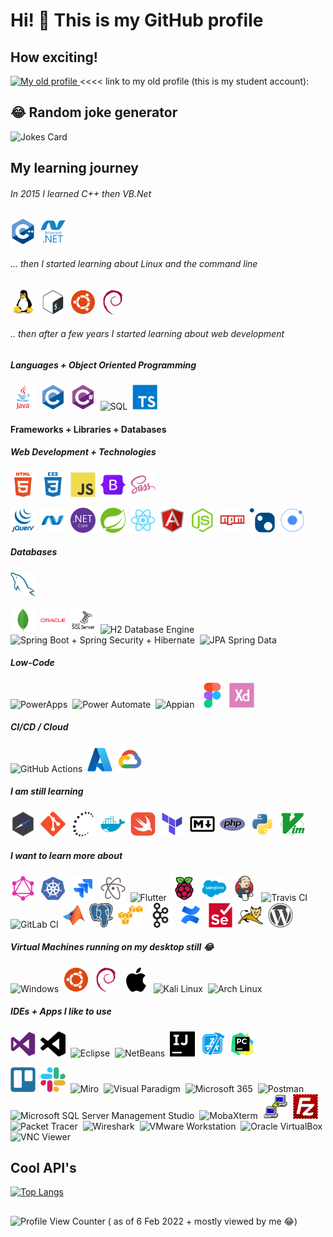 # Hi! 👋 This is my GitHub profile

## How exciting!

<a href="https://github.com/ryk-k" target="_blank">
<img src="https://avatars.githubusercontent.com/u/54002941?v=4" title="My old profile" alt="My old profile" width="100">
</a>
<<<< link to my old profile (this is my student account):

## 😂 Random joke generator

![Jokes Card](https://readme-jokes.vercel.app/api)

## My learning journey

###### In 2015 I learned C++ then VB.Net

<img src="https://github.com/devicons/devicon/blob/master/icons/cplusplus/cplusplus-original.svg" title="C++" alt="C++" width="40" height="40"/>&nbsp;
<img src="https://github.com/devicons/devicon/blob/master/icons/dot-net/dot-net-plain-wordmark.svg" title=".NET" alt=".NET" width="40" height="40"/>&nbsp;

###### ... then I started learning about Linux and the command line

<img src="https://github.com/devicons/devicon/blob/master/icons/linux/linux-original.svg" title="Linux" alt="Linux" width="40" height="40"/>&nbsp;
<img src="https://github.com/devicons/devicon/blob/master/icons/bash/bash-original.svg" title="Bash" alt="Bash" width="40" height="40"/>&nbsp;
<img src="https://github.com/devicons/devicon/blob/master/icons/ubuntu/ubuntu-plain.svg" title="Ubuntu" alt="Ubuntu" width="40" height="40"/>&nbsp;
<img src="https://github.com/devicons/devicon/blob/master/icons/debian/debian-original.svg" title="Debian" alt="Debian" width="40" height="40"/>&nbsp;

###### .. then after a few years I started learning about web development

##### Languages + Object Oriented Programming

<img src="https://github.com/devicons/devicon/blob/master/icons/java/java-original-wordmark.svg" title="Java" alt="Java" width="40" height="40"/>&nbsp;
<img src="https://github.com/devicons/devicon/blob/master/icons/c/c-original.svg " title="C" alt="C" width="40" height="40"/>&nbsp;
<img src="https://github.com/devicons/devicon/blob/master/icons/csharp/csharp-original.svg" title="C#" alt="C#" width="40" height="40"/>&nbsp;
<img src="https://clipground.com/images/sql-logo-clipart.jpg" title="SQL" alt="SQL" width="40" height="40"/>&nbsp;
<img src="https://github.com/devicons/devicon/blob/master/icons/typescript/typescript-plain.svg" title="TypeScript" alt="TypeScript" width="40" height="40"/>&nbsp;

#### Frameworks + Libraries + Databases

##### Web Development + Technologies

<img src="https://github.com/devicons/devicon/blob/master/icons/html5/html5-plain-wordmark.svg" title="HTML" alt="HTML" width="40" height="40"/>&nbsp;
<img src="https://github.com/devicons/devicon/blob/master/icons/css3/css3-plain-wordmark.svg" title="CSS" alt="CSS" width="40" height="40"/>&nbsp;
<img src="https://github.com/devicons/devicon/blob/master/icons/javascript/javascript-original.svg" title="JavaScript" alt="JavaScript" width="40" height="40"/>&nbsp;
<img src="https://github.com/devicons/devicon/blob/master/icons/bootstrap/bootstrap-original.svg" title="Bootstrap" alt="Bootstrap" width="40" height="40"/>&nbsp;
<img src="https://github.com/devicons/devicon/blob/master/icons/sass/sass-original.svg" title="SASS" alt="SASS" width="40" height="40"/>&nbsp;

<img src="https://github.com/devicons/devicon/blob/master/icons/jquery/jquery-plain-wordmark.svg" title="jQuery" alt="jQuery" width="40" height="40"/>&nbsp;
<img src="https://github.com/devicons/devicon/blob/master/icons/dot-net/dot-net-original.svg" title=".NET" alt=".NET" width="40" height="40"/>&nbsp;
<img src="https://github.com/devicons/devicon/blob/master/icons/dotnetcore/dotnetcore-original.svg" title=".NET Core" alt=".NET Core" width="40" height="40"/>&nbsp;
<img src="https://github.com/devicons/devicon/blob/master/icons/spring/spring-original.svg" title="Spring" alt="Spring" width="40" height="40"/>&nbsp;
<img src="https://github.com/devicons/devicon/blob/master/icons/react/react-original.svg" title="React" alt="React" width="40" height="40"/>&nbsp;
<img src="https://github.com/devicons/devicon/blob/master/icons/angularjs/angularjs-original.svg" title="Angular" alt="Angular" width="40" height="40"/>&nbsp;
<img src="https://github.com/devicons/devicon/blob/master/icons/nodejs/nodejs-original.svg" title="NodeJS" alt="NodeJS" width="40" height="40"/>&nbsp;
<img src="https://github.com/devicons/devicon/blob/master/icons/npm/npm-original-wordmark.svg" title="NPM" alt="NPM" width="40" height="40"/>&nbsp;
<img src="https://github.com/devicons/devicon/blob/master/icons/nuget/nuget-original.svg" title="NuGet" alt="NuGet" width="40" height="40"/>&nbsp;
<img src="https://github.com/devicons/devicon/blob/master/icons/ionic/ionic-original.svg" title="Ionic" alt="Ionic" width="40" height="40"/>&nbsp;

##### Databases

<img src="https://github.com/devicons/devicon/blob/master/icons/mysql/mysql-original.svg" title="MySQL" alt="MySQL" width="40" height="40"/>&nbsp;

<img src="https://github.com/devicons/devicon/blob/master/icons/mongodb/mongodb-original.svg" title="MongoDB" alt="MongoDB" width="40" height="40"/>&nbsp;
<img src="https://github.com/devicons/devicon/blob/master/icons/oracle/oracle-original.svg" title="Oracle" alt="Oracle" width="40" height="40"/>&nbsp;
<img src="https://github.com/devicons/devicon/blob/master/icons/microsoftsqlserver/microsoftsqlserver-plain-wordmark.svg" title="SQL Server" alt="SQL Server" width="40" height="40"/>&nbsp;
<img src="https://www.h2database.com/html/images/db-64-t.png" title="H2 Database Engine" alt="H2 Database Engine" width="40" height="40"/>&nbsp;
<img src="https://memorynotfound.com/wp-content/uploads/spring-boot-spring-security-hibernate-logo.png" title="Spring Boot + Spring Security + Hibernate" alt="Spring Boot + Spring Security + Hibernate" width="40" height="40"/>&nbsp;
<img src="https://pbs.twimg.com/profile_images/1235945452304031744/w55Uc_O9_400x400.png" title="JDBC + JPA Spring Data" alt="JPA Spring Data" width="40" height="40"/>&nbsp;

##### Low-Code  

<img src="https://powerapps.microsoft.com/images/shared/social/social-default-image.png" title="PowerApps" alt="PowerApps" width="40" height="40"/>&nbsp;
<img src="https://powerautomate.microsoft.com/images/shared/social/social-default-image.png" title="Power Automate" alt="Power Automate" width="40" height="40"/>&nbsp;
<img src="https://d2q79iu7y748jz.cloudfront.net/s/_squarelogo/8dabfc3f448207c630d0c0ca55efbd2a" title="Appian" alt="Appian" width="40" height="40"/>&nbsp;
<img src="https://github.com/devicons/devicon/blob/master/icons/figma/figma-original.svg" title="Figma" alt="Figma" width="40" height="40"/>&nbsp;
<img src="https://github.com/devicons/devicon/blob/master/icons/xd/xd-plain.svg" title="Adobe XD" alt="Adobe XD" width="40" height="40"/>&nbsp;

##### CI/CD / Cloud

<img src="https://seeklogo.com/images/G/github-actions-logo-031704BDC6-seeklogo.com.png" title="GitHub Actions" alt="GitHub Actions" width="40" height="40"/>&nbsp;
<img src="https://github.com/devicons/devicon/blob/master/icons/azure/azure-original.svg" title="Azure" alt="Azure" width="40" height="40"/>&nbsp;
<img src="https://github.com/devicons/devicon/blob/master/icons/googlecloud/googlecloud-original.svg" title="GCP" alt="GCP" width="40" height="40"/>&nbsp;

##### I am still learning

<img src="https://github.com/devicons/devicon/blob/master/icons/nodewebkit/nodewebkit-original.svg" title="Node Webkit" alt="Node Webkit" width="40" height="40"/>&nbsp;
<img src="https://github.com/devicons/devicon/blob/master/icons/git/git-plain.svg" title="Git" alt="Git" width="40" height="40"/>&nbsp;
<img src="https://github.com/devicons/devicon/blob/master/icons/ssh/ssh-original.svg" title="SSH" alt="SSH" width="40" height="40"/>&nbsp;
<img src="https://github.com/devicons/devicon/blob/master/icons/docker/docker-plain.svg" title="Docker" alt="Docker" width="40" height="40"/>&nbsp;
<img src="https://github.com/devicons/devicon/blob/master/icons/swift/swift-original.svg" title="Swift" alt="Swift" width="40" height="40"/>&nbsp;
<img src="https://github.com/devicons/devicon/blob/master/icons/terraform/terraform-original.svg" title="Terraform" alt="Terraform" width="40" height="40"/>&nbsp;
<img src="https://github.com/devicons/devicon/blob/master/icons/markdown/markdown-original.svg" title="Markdown" alt="Markdown" width="40" height="40"/>&nbsp;
<img src="https://github.com/devicons/devicon/blob/master/icons/php/php-original.svg" title="PHP" alt="PHP" width="40" height="40"/>&nbsp;
<img src="https://github.com/devicons/devicon/blob/master/icons/python/python-original.svg" title="Python" alt="Python" width="40" height="40"/>&nbsp;
<img src="https://github.com/devicons/devicon/blob/master/icons/vim/vim-plain.svg" title="Vim" alt="Vim" width="40" height="40"/>&nbsp;

##### I want to learn more about

<img src="https://github.com/devicons/devicon/blob/master/icons/graphql/graphql-plain.svg" title="GraphQL" alt="GraphQL" width="40" height="40"/>&nbsp;
<img src="https://github.com/devicons/devicon/blob/master/icons/kubernetes/kubernetes-plain.svg" title="Kubernetes" alt="Kubernetes" width="40" height="40"/>&nbsp;
<img src="https://github.com/devicons/devicon/blob/master/icons/jira/jira-original.svg" title="Jira" alt="Jira" width="40" height="40"/>&nbsp;
<img src="https://github.com/devicons/devicon/blob/master/icons/atom/atom-original.svg" title="Atom" alt="Atom" width="40" height="40"/>&nbsp;
<img src="https://seeklogo.com/images/F/flutter-logo-5086DD11C5-seeklogo.com.png" title="Flutter" alt="Flutter" width="40" height="40"/>&nbsp;
<img src="https://github.com/devicons/devicon/blob/master/icons/raspberrypi/raspberrypi-original.svg" title="Raspberry Pi" alt="Raspberry Pi" width="40" height="40"/>&nbsp;
<img src="https://github.com/devicons/devicon/blob/master/icons/salesforce/salesforce-original.svg" title="Salesforce" alt="Salesforce" width="40" height="40"/>&nbsp;
<img src="https://github.com/devicons/devicon/blob/master/icons/jenkins/jenkins-original.svg" title="Jenkins" alt="Jenkins" width="40" height="40"/>&nbsp;
<img src="https://seeklogo.com/images/T/travis-ci-logo-736FC36EC9-seeklogo.com.png" title="Travis CI" alt="Travis CI" width="40" height="40"/>&nbsp;
<img src="https://seeklogo.com/images/G/gitlab-logo-757620E430-seeklogo.com.png" title="GitLab CI" alt="GitLab CI" width="40" height="40"/>&nbsp;<img src="https://github.com/devicons/devicon/blob/master/icons/matlab/matlab-original.svg" title="Matlab" alt="Matlab" width="40" height="40"/>&nbsp;<img src="https://github.com/devicons/devicon/blob/master/icons/postgresql/postgresql-original.svg" title="PostgreSQL" alt="PostgreSQL" width="40" height="40"/>&nbsp;
<img src="https://github.com/devicons/devicon/blob/master/icons/amazonwebservices/amazonwebservices-original.svg" title="AWS" alt="AWS" width="40" height="40"/>&nbsp;
<img src="https://github.com/devicons/devicon/blob/master/icons/apachekafka/apachekafka-original.svg" title="Apache Kafka" alt="Apache Kafka" width="40" height="40"/>&nbsp;
<img src="https://github.com/devicons/devicon/blob/master/icons/confluence/confluence-original.svg" title="Confluence" alt="Confluence" width="40" height="40"/>&nbsp;
<img src="https://github.com/devicons/devicon/blob/master/icons/selenium/selenium-original.svg" title="Selenium" alt="Selenium" width="40" height="40"/>&nbsp;
<img src="https://github.com/devicons/devicon/blob/master/icons/tomcat/tomcat-original.svg" title="Apache Tomcat" alt="Apache Tomcat" width="40" height="40"/>&nbsp;
<img src="https://github.com/devicons/devicon/blob/master/icons/wordpress/wordpress-plain.svg" title="WordPress" alt="WordPress" width="40" height="40"/>&nbsp;

##### Virtual Machines running on my desktop still 😂

<img src="https://seeklogo.com/images/W/windows-11-icon-logo-6C39629E45-seeklogo.com.png" title="Windows" alt="Windows" width="40" height="40"/>&nbsp;
<img src="https://github.com/devicons/devicon/blob/master/icons/ubuntu/ubuntu-plain.svg" title="Ubuntu" alt="Ubuntu" width="40" height="40"/>&nbsp;
<img src="https://github.com/devicons/devicon/blob/master/icons/debian/debian-plain.svg" title="Debian" alt="Debian" width="40" height="40"/>&nbsp;
<img src="https://github.com/devicons/devicon/blob/master/icons/apple/apple-original.svg" title="MacOS" alt="MacOS" width="40" height="40"/>&nbsp;
<img src="https://seeklogo.com/images/K/kali-linux-logo-AED181186E-seeklogo.com.png" title="Kali Linux" alt="Kali Linux" width="40" height="40"/>&nbsp;
<img src="https://wiki.installgentoo.com/images/f/f9/Arch-linux-logo.png" title="Arch Linux" alt="Arch Linux" width="40" height="40"/>&nbsp;

##### IDEs + Apps I like to use

<img src="https://github.com/devicons/devicon/blob/master/icons/visualstudio/visualstudio-plain.svg" title="Visual Studio" alt="Visual Studio" width="40" height="40"/>&nbsp;
<img src="https://github.com/devicons/devicon/blob/master/icons/vscode/vscode-plain.svg" title="Visual Studio Code" alt="Visual Studio Code" width="40" height="40"/>&nbsp;
<img src="https://www.techspot.com/images2/downloads/topdownload/2019/01/2019-01-16-ts3_thumbs-bc3.png" title="Eclipse" alt="Eclipse" width="40" height="40"/>&nbsp;
<img src="https://www.roundthetech.com/wp-content/uploads/2020/05/netbeans.jpg" title="NetBeans" alt="NetBeans" width="40" height="40"/>&nbsp;
<img src="https://github.com/devicons/devicon/blob/master/icons/intellij/intellij-plain.svg" title="IntelliJ" alt="IntelliJ" width="40" height="40"/>&nbsp;
<img src="https://github.com/devicons/devicon/blob/master/icons/xcode/xcode-plain.svg" title="Xcode" alt="Xcode" width="40" height="40"/>&nbsp;
<img src="https://github.com/devicons/devicon/blob/master/icons/pycharm/pycharm-original.svg" title="PyCharm" alt="PyCharm" width="40" height="40"/> &nbsp;

<img src="https://github.com/devicons/devicon/blob/master/icons/trello/trello-plain.svg" title="Trello" alt="Trello" width="40" height="40"/>&nbsp;
<img src="https://github.com/devicons/devicon/blob/master/icons/slack/slack-original.svg" title="Slack" alt="Slack" width="40" height="40"/>&nbsp;
<img src="https://miro.com/blog/wp-content/uploads/2019/10/icon.svg" title="Miro" alt="Miro" width="40" height="40"/>&nbsp;
<img src="https://dl2.macupdate.com/images/icons256/16945.png?d=1533571608" title="Visual Paradigm" alt="Visual Paradigm" width="40" height="40"/>&nbsp;
<img src="https://upload.wikimedia.org/wikipedia/commons/thumb/0/0e/Microsoft_365_%282022%29.svg/800px-Microsoft_365_%282022%29.svg.png" title="Microsoft Dynamics 365" alt="Microsoft 365" width="40" height="40"/>&nbsp;
<img src="https://seeklogo.com/images/P/postman-logo-F43375A2EB-seeklogo.com.png" title="Postman" alt="Postman" width="40" height="40"/>&nbsp;
<img src="https://www.edureka.co/blog/wp-content/uploads/2019/10/logo.png" title="Microsoft SQL Server Management Studio" alt="Microsoft SQL Server Management Studio" width="40" height="40"/>&nbsp;
<img src="https://www.saashub.com/images/app/service_logos/12/57484fa4797b/large.png?1532180415" title="MobaXterm" alt="MobaXterm" width="40" height="40"/>&nbsp;
<img src="https://github.com/devicons/devicon/blob/master/icons/putty/putty-original.svg" title="PuTTY" alt="PuTTY" width="40" height="40"/>&nbsp;
<img src="https://github.com/devicons/devicon/blob/master/icons/filezilla/filezilla-plain.svg" title="FileZilla" alt="FileZilla" width="40" height="40"/>&nbsp;
<img src="https://www.ecured.cu/images/7/70/Logo_packet_tracer.png" title="Packet Tracer" alt="Packet Tracer" width="40" height="40"/>&nbsp;
<img src="https://gdm-catalog-fmapi-prod.imgix.net/ProductLogo/d301f744-8a3e-450f-9cb8-c9c3fb7cab48.png?ixlib=react-9.0.3&ch=Width%2CDPR&auto=format&w=1678" title="Wireshark" alt="Wireshark" width="40" height="40"/>&nbsp;
<img src="https://secrack.com/wp-content/uploads/2020/05/vmware-workstation-15-License-Activated.jpg" title="VMware Workstation" alt="VMware Workstation" width="40" height="40"/>&nbsp;
<img src="https://upload.wikimedia.org/wikipedia/commons/d/d5/Virtualbox_logo.png" title="Oracle VirtualBox" alt="Oracle VirtualBox" width="40" height="40"/>&nbsp;
<img src="https://is4-ssl.mzstatic.com/image/thumb/Purple128/v4/47/3c/db/473cdb44-957c-8a96-98ff-1f3fdc99d32d/source/512x512bb.jpg" title="VNC Viewer" alt="VNC Viewer" width="40" height="40"/>&nbsp;

##

## Cool API's

[![Top Langs](https://github-readme-stats.vercel.app/api/top-langs/?username=rykkkk&layout=compact&theme=vision-friendly-light)](https://github.com/anuraghazra/github-readme-stats)

##

![Profile View Counter](https://komarev.com/ghpvc/?username=rykkkk)
( as of 6 Feb 2022 + mostly viewed by me 😂)

##
